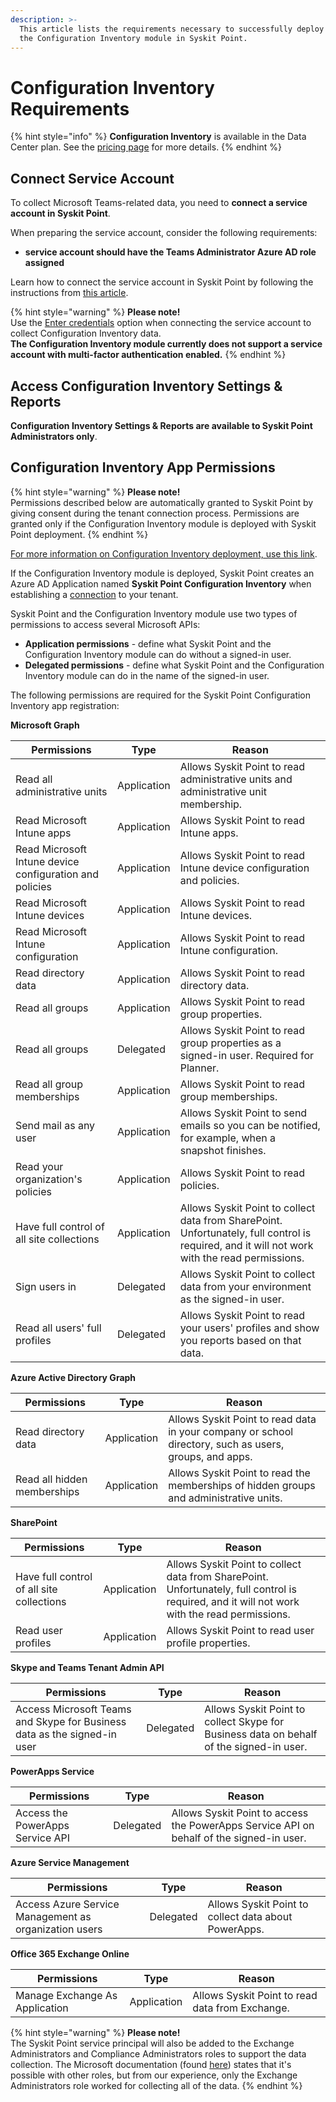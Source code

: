 ```yaml
---
description: >-
  This article lists the requirements necessary to successfully deploy and use
  the Configuration Inventory module in Syskit Point.
---
```


# Configuration Inventory Requirements

{% hint style="info" %}
**Configuration Inventory** is available in the Data Center plan. See the [pricing page](https://www.syskit.com/products/point/pricing/) for more details.
{% endhint %}

## Connect Service Account

To collect Microsoft Teams-related data, you need to **connect a service account in Syskit Point**.

When preparing the service account, consider the following requirements:

* **service account should have the Teams Administrator Azure AD role assigned**

Learn how to connect the service account in Syskit Point by following the instructions from [this article](../configuration/connect-service-account.md#enter-credentials).

{% hint style="warning" %}
**Please note!**\
Use the [Enter credentials](../configuration/connect-service-account.md#enter-credentials) option when connecting the service account to collect Configuration Inventory data. \
**The Configuration Inventory module currently does not support a service account with multi-factor authentication enabled.**
{% endhint %}

## Access Configuration Inventory Settings & Reports

**Configuration Inventory Settings & Reports are available to Syskit Point Administrators only**.

## Configuration Inventory App Permissions

{% hint style="warning" %}
**Please note!**\
Permissions described below are automatically granted to Syskit Point by giving consent during the tenant connection process. Permissions are granted only if the Configuration Inventory module is deployed with Syskit Point deployment.
{% endhint %}

[For more information on Configuration Inventory deployment, use this link](../set-up-point-data-center/deployment/deploy-syskit-point.md).

If the Configuration Inventory module is deployed, Syskit Point creates an Azure AD Application named **Syskit Point Configuration Inventory** when establishing a [connection](../set-up-point-data-center/deployment/connect-to-tenant.md) to your tenant.

Syskit Point and the Configuration Inventory module use two types of permissions to access several Microsoft APIs:

* **Application permissions** - define what Syskit Point and the Configuration Inventory module can do without a signed-in user.
* **Delegated permissions** - define what Syskit Point and the Configuration Inventory module can do in the name of the signed-in user.

The following permissions are required for the Syskit Point Configuration Inventory app registration:

**Microsoft Graph**

| Permissions                                             | Type        | Reason                                                                                                                                        |
| ------------------------------------------------------- | ----------- | --------------------------------------------------------------------------------------------------------------------------------------------- |
| Read all administrative units                           | Application | Allows Syskit Point to read administrative units and administrative unit membership.                                                          |
| Read Microsoft Intune apps                              | Application | Allows Syskit Point to read Intune apps.                                                                                                      |
| Read Microsoft Intune device configuration and policies | Application | Allows Syskit Point to read Intune device configuration and policies.                                                                         |
| Read Microsoft Intune devices                           | Application | Allows Syskit Point to read Intune devices.                                                                                                   |
| Read Microsoft Intune configuration                     | Application | Allows Syskit Point to read Intune configuration.                                                                                             |
| Read directory data                                     | Application | Allows Syskit Point to read directory data.                                                                                                   |
| Read all groups                                         | Application | Allows Syskit Point to read group properties.                                                                                                 |
| Read all groups                                         | Delegated   | Allows Syskit Point to read group properties as a signed-in user. Required for Planner.                                                       |
| Read all group memberships                              | Application | Allows Syskit Point to read group memberships.                                                                                                |
| Send mail as any user                                   | Application | Allows Syskit Point to send emails so you can be notified, for example, when a snapshot finishes.                                             |
| Read your organization's policies                       | Application | Allows Syskit Point to read policies.                                                                                                         |
| Have full control of all site collections               | Application | Allows Syskit Point to collect data from SharePoint. Unfortunately, full control is required, and it will not work with the read permissions. |
| Sign users in                                           | Delegated   | Allows Syskit Point to collect data from your environment as the signed-in user.                                                              |
| Read all users' full profiles                           | Delegated   | Allows Syskit Point to read your users' profiles and show you reports based on that data.                                                     |

**Azure Active Directory Graph**

| Permissions                 | Type        | Reason                                                                                                 |
| --------------------------- | ----------- | ------------------------------------------------------------------------------------------------------ |
| Read directory data         | Application | Allows Syskit Point to read data in your company or school directory, such as users, groups, and apps. |
| Read all hidden memberships | Application | Allows Syskit Point to read the memberships of hidden groups and administrative units.                 |

**SharePoint**

| Permissions                               | Type        | Reason                                                                                                                                        |
| ----------------------------------------- | ----------- | --------------------------------------------------------------------------------------------------------------------------------------------- |
| Have full control of all site collections | Application | Allows Syskit Point to collect data from SharePoint. Unfortunately, full control is required, and it will not work with the read permissions. |
| Read user profiles                        | Application | Allows Syskit Point to read user profile properties.                                                                                          |

**Skype and Teams Tenant Admin API**

| Permissions                                                              | Type      | Reason                                                                                  |
| ------------------------------------------------------------------------ | --------- | --------------------------------------------------------------------------------------- |
| Access Microsoft Teams and Skype for Business data as the signed-in user | Delegated | Allows Syskit Point to collect Skype for Business data on behalf of the signed-in user. |

**PowerApps Service**

| Permissions                      | Type      | Reason                                                                                   |
| -------------------------------- | --------- | ---------------------------------------------------------------------------------------- |
| Access the PowerApps Service API | Delegated | Allows Syskit Point to access the PowerApps Service API on behalf of the signed-in user. |

**Azure Service Management**

| Permissions                                           | Type      | Reason                                               |
| ----------------------------------------------------- | --------- | ---------------------------------------------------- |
| Access Azure Service Management as organization users | Delegated | Allows Syskit Point to collect data about PowerApps. |

**Office 365 Exchange Online**

| Permissions                    | Type        | Reason                                          |
| ------------------------------ | ----------- | ----------------------------------------------- |
| Manage Exchange As Application | Application | Allows Syskit Point to read data from Exchange. |

{% hint style="warning" %}
**Please note!**\
The Syskit Point service principal will also be added to the Exchange Administrators and Compliance Administrators roles to support the data collection. The Microsoft documentation (found [here](https://docs.microsoft.com/en-us/powershell/exchange/app-only-auth-powershell-v2?view=exchange-ps#step-5-assign-azure-ad-roles-to-the-application)) states that it's possible with other roles, but from our experience, only the Exchange Administrators role worked for collecting all of the data.
{% endhint %}
